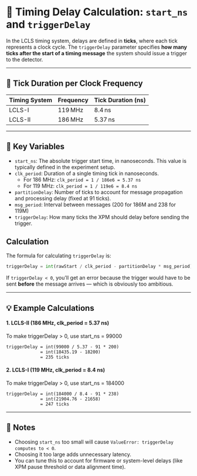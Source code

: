
# 📐 Timing Delay Calculation: `start_ns` and `triggerDelay`

In the LCLS timing system, delays are defined in **ticks**, where each tick represents a clock cycle. The `triggerDelay` parameter specifies **how many ticks after the start of a timing message** the system should issue a trigger to the detector.

---

## 🧮 Tick Duration per Clock Frequency

| Timing System | Frequency | Tick Duration (ns) |
|---------------|-----------|--------------------|
| LCLS-I        | 119 MHz   | 8.4 ns             |
| LCLS-II       | 186 MHz   | 5.37 ns            |

---

## 🧠 Key Variables

- `start_ns`: The absolute trigger start time, in nanoseconds. This value is typically defined in the experiment setup.
- `clk_period`: Duration of a single timing tick in nanoseconds.
  - For 186 MHz: `clk_period = 1 / 186e6 = 5.37 ns`
  - For 119 MHz: `clk_period = 1 / 119e6 = 8.4 ns`
- `partitionDelay`: Number of ticks to account for message propagation and processing delay (fixed at 91 ticks).
- `msg_period`: Interval between messages (200 for 186M and 238 for 119M)
- `triggerDelay`: How many ticks the XPM should delay before sending the trigger.

## Calculation

The formula for calculating `triggerDelay` is:

```python
triggerDelay = int(rawStart / clk_period - partitionDelay * msg_period)
```

If `triggerDelay < 0`, you'll get an error because the trigger would have to be sent **before** the message arrives — which is obviously too ambitious.

---

## 💡 Example Calculations

#### 1. LCLS-II (186 MHz, clk_period = 5.37 ns)
To make triggerDelay > 0, use start_ns = 99000
```text
triggerDelay = int(99000 / 5.37 - 91 * 200)
             = int(18435.19 - 18200)
             = 235 ticks
```

#### 2. LCLS-I (119 MHz, clk_period = 8.4 ns)
To make triggerDelay > 0, use start_ns = 184000 
```text
triggerDelay = int(184000 / 8.4 - 91 * 238)
             = int(21904.76 - 21658)
             = 247 ticks 
```

---

## 🧷 Notes

- Choosing `start_ns` too small will cause `ValueError: triggerDelay computes to < 0`.
- Choosing it too large adds unnecessary latency.
- You can tune this to account for firmware or system-level delays (like XPM pause threshold or data alignment time).
